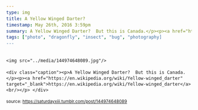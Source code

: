 ```yaml
---
type: img
title: A Yellow Winged Darter?  
timestamp: May 26th, 2016 3:59pm
summary: A Yellow Winged Darter?  But this is Canada.</p><p><a href="https://en.wikipedia.org/wiki/Yellow-winged_darter" target="_blank">https://en.wikipedia.o
tags: ["photo", "dragonfly", "insect", "bug", "photography]
---
```


                
                
                
                                                                                        <img src="../media/144974648089.jpg"/>
                                                                                          <div class="caption"><p>A Yellow Winged Darter?  But this is Canada.</p><p><a href="https://en.wikipedia.org/wiki/Yellow-winged_darter" target="_blank">https://en.wikipedia.org/wiki/Yellow-winged_darter</a><br/></p> </div>
                                    
                
                
                
                
                                
<small>source: https://saturdayxiii.tumblr.com/post/144974648089</small>